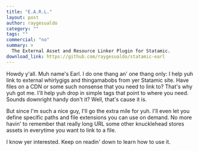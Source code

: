```yaml
---
title: "E.A.R.L."
layout: post
author: raygesualdo
category: ""
tags: ""
commercial: "no"
summary: >
  The External Asset and Resource Linker Plugin for Statamic.
download_link: https://github.com/raygesualdo/statamic-earl
---
```

Howdy y'all. Muh name's Earl. I do one thang an' one thang only: I help yuh link to external whirlygigs and thingamabobs from yer Statamic site. Have files on a CDN or some such nonsense that you need to link to? That's why yuh got me. I'll help yuh drop in simple tags that point to where you need. Sounds downright handy don't it? Well, that's cause it is.

But since I'm such a nice guy, I'll go the extra mile for yuh. I'll even let you define specific paths and file extensions you can use on demand. No more havin' to remember that really long URL some other knucklehead stores assets in everytime you want to link to a file.

I know yer interested. Keep on readin' down to learn how to use it.
